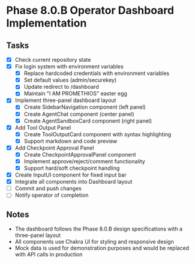 # Phase 8.0.B Operator Dashboard Implementation

## Tasks

- [x] Check current repository state
- [x] Fix login system with environment variables
  - [x] Replace hardcoded credentials with environment variables
  - [x] Set default values (admin/securekey)
  - [x] Update redirect to /dashboard
  - [x] Maintain "I AM PROMETHIOS" easter egg
- [x] Implement three-panel dashboard layout
  - [x] Create SidebarNavigation component (left panel)
  - [x] Create AgentChat component (center panel)
  - [x] Create AgentSandboxCard component (right panel)
- [x] Add Tool Output Panel
  - [x] Create ToolOutputCard component with syntax highlighting
  - [x] Support markdown and code preview
- [x] Add Checkpoint Approval Panel
  - [x] Create CheckpointApprovalPanel component
  - [x] Implement approve/reject/comment functionality
  - [x] Support hard/soft checkpoint handling
- [x] Create InputUI component for fixed input bar
- [x] Integrate all components into Dashboard layout
- [ ] Commit and push changes
- [ ] Notify operator of completion

## Notes

- The dashboard follows the Phase 8.0.B design specifications with a three-panel layout
- All components use Chakra UI for styling and responsive design
- Mock data is used for demonstration purposes and would be replaced with API calls in production
